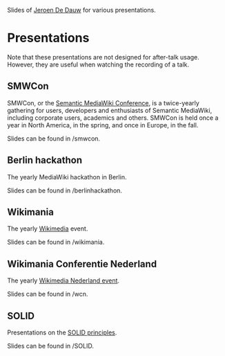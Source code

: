 Slides of [Jeroen De Dauw](https://twitter.com/#!/JeroenDeDauw)
for various presentations.

Presentations
=============

Note that these presentations are not designed for after-talk usage.
However, they are useful when watching the recording of a talk.

SMWCon
-------

SMWCon, or the [Semantic MediaWiki Conference](http://semantic-mediawiki.org/wiki/SMWCon),
is a twice-yearly gathering for users,
developers and enthusiasts of Semantic MediaWiki, including corporate users, academics
and others. SMWCon is held once a year in North America, in the spring, and once in
Europe, in the fall.

Slides can be found in /smwcon.

Berlin hackathon
-----------------

The yearly MediaWiki hackathon in Berlin.

Slides can be found in /berlinhackathon.

Wikimania
----------

The yearly [Wikimedia](https://wikimania.wikimedia.org) event.

Slides can be found in /wikimania.

Wikimania Conferentie Nederland
-------------------------------

The yearly [Wikimedia Nederland event](https://www.wikimediaconferentie.nl).

Slides can be found in /wcn.

SOLID
------

Presentations on the [SOLID principles](https://en.wikipedia.org/wiki/SOLID).

Slides can be found in /SOLID.